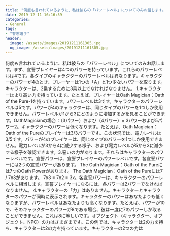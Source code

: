 ```yaml
---
title: "何度も言われているように、私は彼らの「パワーレベル」についてのみお話します。"
date: 2019-12-11 16:16:59
categories:
- General
tags:
- "誓志選手"
header:
  image: /assets/images/20191211161305.jpg
  og_image: /assets/images/20191211161305.jpg
---
```


何度も言われているように、私は彼らの「パワーレベル」についてのみお話します。まず、宣誓プレイヤーは4つのパワーを持っています。これらのパワーレベルは4です。各タイプのキャラクターのパワーレベルは異なります。キャラクターのパワーが4のとき、プレーヤーは1つの「A」と1つ少ないパワーを取ります。キャラクターは、2乗するために3乗以上でなければなりません。 1.キャラクターはより高い力を持っています。たとえば、プレイヤーはOath Magician：Oath of the Pure-1を持っています。パワーレベルは3です。キャラクターのパワーレベルは5です。パワーが4のキャラクターは、同じタイプのパワーを1つしか使用できません。パワーレベルが1から3にどのように増加するかを見ることができます。OathMagicianの場合：（3パワー）および（4パワー）= 3パワーおよび5パワー2。キャラクターのパワーは低くなります。たとえば、Oath Magician：Oath of the Pureのプレイヤーは3/3パワーです。この状況では、電力レベルは3/5です。パワーが4のプレイヤーは、同じタイプのパワーを1つしか使用できません。電力レベルが3から4に減少する様子、および電力レベルが5から3に減少する様子を確認できます。3.誓いの力があります。それらはキャラクターのパワーレベルです。宣誓パワーは、宣誓プレイヤーのパワーレベルです。各宣誓パワーには2つの宣誓パワーがあります。 The Oath Magician：Oath of the Pureには7つのOath Powerがあります。 The Oath Magician：Oath of the Pureには7 / 7x3があります。 7x3 = 7x2 = 3x。各宣誓パワーは、キャラクターのパワーレベルに相当します。宣誓プレイヤーになるには、各パワーは2パワーでなければなりません。 4.キャラクターの「力」はありません。キャラクターとキャラクターのパワーが同時に表示されます。キャラクターのパワーはあなたよりも低くなりますが、パワーレベルはあなたよりも高くなります。たとえば、パワーが10で、そのキャラクターのパワーが8である場合、彼は一度に7のパワーしか取ることができません。これは8に等しいです。オブジェクト（キャラクター、オブジェクト、NPC）の力はさまざまです。この例では、キャラクターは2の力を持ち、キャラクターは2の力を持っています。キャラクターの2つの力は
